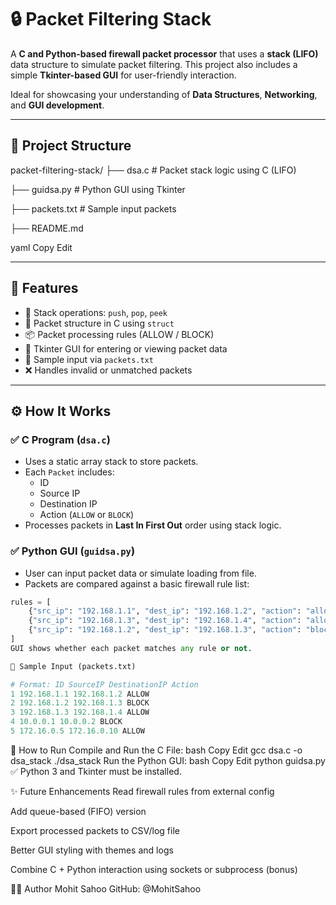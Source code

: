 # 🔒 Packet Filtering Stack

A **C and Python-based firewall packet processor** that uses a **stack (LIFO)** data structure to simulate packet filtering. This project also includes a simple **Tkinter-based GUI** for user-friendly interaction.

Ideal for showcasing your understanding of **Data Structures**, **Networking**, and **GUI development**.

---

## 📁 Project Structure

packet-filtering-stack/
├── dsa.c # Packet stack logic using C (LIFO)

├── guidsa.py # Python GUI using Tkinter

├── packets.txt # Sample input packets

├── README.md 

yaml
Copy
Edit

---

## 🧠 Features

- 🔁 Stack operations: `push`, `pop`, `peek`
- 🧱 Packet structure in C using `struct`
- 📦 Packet processing rules (ALLOW / BLOCK)
- 🎨 Tkinter GUI for entering or viewing packet data
- 📝 Sample input via `packets.txt`
- ❌ Handles invalid or unmatched packets

---

## ⚙️ How It Works

### ✅ C Program (`dsa.c`)

- Uses a static array stack to store packets.
- Each `Packet` includes:
  - ID
  - Source IP
  - Destination IP
  - Action (`ALLOW` or `BLOCK`)
- Processes packets in **Last In First Out** order using stack logic.

### ✅ Python GUI (`guidsa.py`)

- User can input packet data or simulate loading from file.
- Packets are compared against a basic firewall rule list:
  
```python
rules = [
    {"src_ip": "192.168.1.1", "dest_ip": "192.168.1.2", "action": "allow"},
    {"src_ip": "192.168.1.3", "dest_ip": "192.168.1.4", "action": "allow"},
    {"src_ip": "192.168.1.2", "dest_ip": "192.168.1.3", "action": "block"},
]
GUI shows whether each packet matches any rule or not.

📝 Sample Input (packets.txt)

# Format: ID SourceIP DestinationIP Action
1 192.168.1.1 192.168.1.2 ALLOW
2 192.168.1.2 192.168.1.3 BLOCK
3 192.168.1.3 192.168.1.4 ALLOW
4 10.0.0.1 10.0.0.2 BLOCK
5 172.16.0.5 172.16.0.10 ALLOW
```

🚀 How to Run
Compile and Run the C File:
bash
Copy
Edit
gcc dsa.c -o dsa_stack
./dsa_stack
Run the Python GUI:
bash
Copy
Edit
python guidsa.py
✅ Python 3 and Tkinter must be installed.

✨ Future Enhancements
Read firewall rules from external config

Add queue-based (FIFO) version

Export processed packets to CSV/log file

Better GUI styling with themes and logs

Combine C + Python interaction using sockets or subprocess (bonus)

👨‍💻 Author
Mohit Sahoo
GitHub: @MohitSahoo
